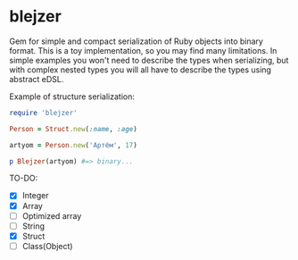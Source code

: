 # blejzer

Gem for simple and compact serialization of Ruby objects into binary format. This is a toy implementation, so you may find many limitations. In simple examples you won't need to describe the types when serializing, but with complex nested types you will all have to describe the types using abstract eDSL. 

Example of structure serialization:
```ruby
require 'blejzer'

Person = Struct.new(:name, :age)

artyom = Person.new('Артём', 17)

p Blejzer(artyom) #=> binary...
```

TO-DO:

- [x] Integer
- [x] Array
- [ ] Optimized array
- [ ] String
- [x] Struct
- [ ] Class(Object)
